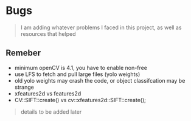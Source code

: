 # Bugs
> I am adding whatever problems I faced in this project, as well as resources that helped


## Remeber
* minimum openCV is 4.1, you have to enable non-free 
* use LFS to fetch and pull large files (yolo weights)
* old yolo weights may crash the code, or object classifcation may be strange
* xfeatures2d vs features2d
* CV::SIFT::create() vs cv::xfeatures2d::SIFT::create();

> details to be added later
